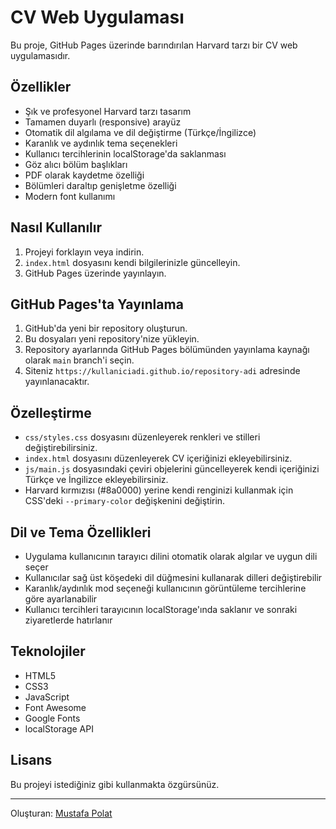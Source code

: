 # CV Web Uygulaması

Bu proje, GitHub Pages üzerinde barındırılan Harvard tarzı bir CV web uygulamasıdır.

## Özellikler

- Şık ve profesyonel Harvard tarzı tasarım
- Tamamen duyarlı (responsive) arayüz
- Otomatik dil algılama ve dil değiştirme (Türkçe/İngilizce)
- Karanlık ve aydınlık tema seçenekleri 
- Kullanıcı tercihlerinin localStorage'da saklanması
- Göz alıcı bölüm başlıkları
- PDF olarak kaydetme özelliği
- Bölümleri daraltıp genişletme özelliği
- Modern font kullanımı

## Nasıl Kullanılır

1. Projeyi forklayın veya indirin.
2. `index.html` dosyasını kendi bilgilerinizle güncelleyin.
3. GitHub Pages üzerinde yayınlayın.

## GitHub Pages'ta Yayınlama

1. GitHub'da yeni bir repository oluşturun.
2. Bu dosyaları yeni repository'nize yükleyin.
3. Repository ayarlarında GitHub Pages bölümünden yayınlama kaynağı olarak `main` branch'i seçin.
4. Siteniz `https://kullaniciadi.github.io/repository-adi` adresinde yayınlanacaktır.

## Özelleştirme

- `css/styles.css` dosyasını düzenleyerek renkleri ve stilleri değiştirebilirsiniz.
- `index.html` dosyasını düzenleyerek CV içeriğinizi ekleyebilirsiniz.
- `js/main.js` dosyasındaki çeviri objelerini güncelleyerek kendi içeriğinizi Türkçe ve İngilizce ekleyebilirsiniz.
- Harvard kırmızısı (#8a0000) yerine kendi renginizi kullanmak için CSS'deki `--primary-color` değişkenini değiştirin.

## Dil ve Tema Özellikleri

- Uygulama kullanıcının tarayıcı dilini otomatik olarak algılar ve uygun dili seçer
- Kullanıcılar sağ üst köşedeki dil düğmesini kullanarak dilleri değiştirebilir
- Karanlık/aydınlık mod seçeneği kullanıcının görüntüleme tercihlerine göre ayarlanabilir
- Kullanıcı tercihleri tarayıcının localStorage'ında saklanır ve sonraki ziyaretlerde hatırlanır

## Teknolojiler

- HTML5
- CSS3
- JavaScript
- Font Awesome
- Google Fonts
- localStorage API

## Lisans

Bu projeyi istediğiniz gibi kullanmakta özgürsünüz.

---

Oluşturan: [Mustafa Polat](https://github.com/polat-mustafa) 